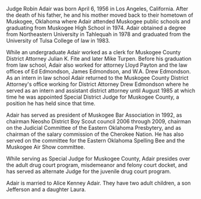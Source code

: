 ﻿---
fname: 'Robin'
lname: 'Adair'
id: 196
published: False
layout: judge-bio
---
Judge Robin Adair was born April 6, 1956 in Los Angeles, California.
After the death of his father, he and his mother moved back to their
hometown of Muskogee, Oklahoma where Adair attended Muskogee public
schools and graduating from Muskogee High School in 1974. Adair obtained
a degree from Northeastern University in Tahlequah in 1978 and graduated
from the University of Tulsa College of law in 1983.

While an undergraduate Adair worked as a clerk for Muskogee County
District Attorney Julian K. Fite and later Mike Turpen. Before his
graduation from law school, Adair also worked for attorney Lloyd Payton
and the law offices of Ed Edmondson, James Edmondson, and W.A. Drew
Edmondson. As an intern in law school Adair returned to the Muskogee
County District Attorney's office working for District Attorney Drew
Edmondson where he served as an intern and assistant district attorney
until August 1985 at which time he was appointed Special District Judge
for Muskogee County, a position he has held since that time.

Adair has served as president of Muskogee Bar Association in 1992, as
chairman Neosho District Boy Scout council 2006 through 2009, chairman
on the Judicial Committee of the Eastern Oklahoma Presbytery, and as
chairman of the salary commission of the Cherokee Nation. He has also
served on the committee for the Eastern Oklahoma Spelling Bee and the
Muskogee Air Show committee.

While serving as Special Judge for Muskogee County, Adair presides over
the adult drug court program, misdemeanor and felony court docket, and
has served as alternate Judge for the juvenile drug court program.

Adair is married to Alice Kenney Adair. They have two adult children, a
son Jefferson and a daughter Laura.

